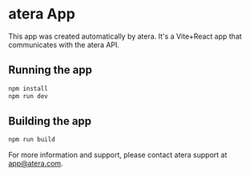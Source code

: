 # atera App


This app was created automatically by atera.
It's a Vite+React app that communicates with the atera API.

## Running the app

```bash
npm install
npm run dev
```

## Building the app

```bash
npm run build
```

For more information and support, please contact atera support at app@atera.com.